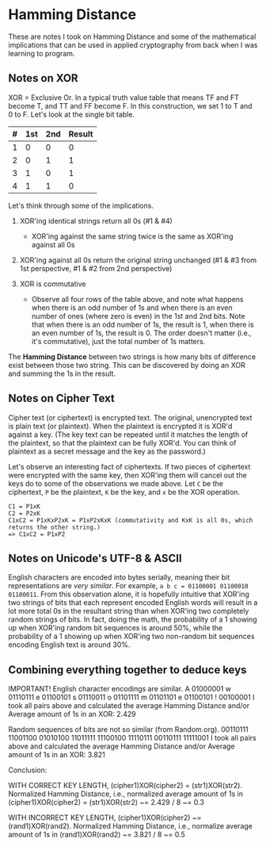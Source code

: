 # Hamming Distance

These are notes I took on Hamming Distance and some of the mathematical implications that can be used in applied cryptography from back when I was learning to program.

## Notes on XOR

XOR = Exclusive Or. In a typical truth value table that means TF and FT become T, and TT and FF become F. In this construction, we set 1 to T and 0 to F. Let's look at the single bit table.

| #   | 1st | 2nd | Result |
| --- | --- | --- | ------ |
| 1   | 0   | 0   | 0      |
| 2   | 0   | 1   | 1      |
| 3   | 1   | 0   | 1      |
| 4   | 1   | 1   | 0      |

Let's think through some of the implications.

1. XOR'ing identical strings return all 0s (#1 & #4)

   - XOR'ing against the same string twice is the same as XOR'ing against all 0s

1. XOR'ing against all 0s return the original string unchanged (#1 & #3 from 1st perspective, #1 & #2 from 2nd perspective)

1. XOR is commutative

   - Observe all four rows of the table above, and note what happens when there is an odd number of 1s and when there is an even number of ones (where zero is even) in the 1st and 2nd bits. Note that when there is an odd number of 1s, the result is 1, when there is an even number of 1s, the result is 0. The order doesn't matter (i.e., it's commutative), just the total number of 1s matters.

The **Hamming Distance** between two strings is how many bits of difference exist between those two string. This can be discovered by doing an XOR and summing the 1s in the result.

## Notes on Cipher Text

Cipher text (or ciphertext) is encrypted text. The original, unencrypted text is plain text (or plaintext). When the plaintext is encrypted it is XOR'd against a key. (The key text can be repeated until it matches the length of the plaintext, so that the plaintext can be fully XOR'd. You can think of plaintext as a secret message and the key as the password.)

Let's observe an interesting fact of ciphertexts. If two pieces of ciphertext were encrypted with the same key, then XOR'ing them will cancel out the keys do to some of the observations we made above. Let `C` be the ciphertext, `P` be the plaintext, `K` be the key, and `x` be the XOR operation.

```
C1 = P1xK
C2 = P2xK
C1xC2 = P1xKxP2xK = P1xP2xKxK (commutativity and KxK is all 0s, which returns the other string.)
=> C1xC2 = P1xP2
```

## Notes on Unicode's UTF-8 & ASCII

English characters are encoded into bytes serially, meaning their bit representations are _very similar_. For example, `a b c = 01100001 01100010 01100011`. From this observation alone, it is hopefully intuitive that XOR'ing two strings of bits that each represent encoded English words will result in a lot more total 0s in the resultant string than when XOR'ing two completely random strings of bits. In fact, doing the math, the probability of a 1 showing up when XOR'ing random bit sequences is around 50%, while the probability of a 1 showing up when XOR'ing two non-random bit sequences encoding English text is around 30%.

## Combining everything together to deduce keys




IMPORTANT!
English character encodings are similar.
A 01000001
w 01110111
e 01100101
s 01110011
o 01101111
m 01101101
e 01100101
! 00100001
I took all pairs above and calculated the average Hamming Distance and/or Average amount of 1s in an XOR:
2.429

Random sequences of bits are not so similar (from Random.org).
00110111
11001100
01010100
11011111
11100100
11110111
00110111
11111001
I took all pairs above and calculated the average Hamming Distance and/or Average amount of 1s in an XOR:
3.821

Conclusion:

WITH CORRECT KEY LENGTH,
(cipher1)XOR(cipher2) = (str1)XOR(str2).
Normalized Hamming Distance, i.e., normalized average amount of 1s in
(cipher1)XOR(cipher2) = (str1)XOR(str2) ~= 2.429 / 8 ~= 0.3

WITH INCORRECT KEY LENGTH,
(cipher1)XOR(cipher2) ~= (rand1)XOR(rand2).
Normalized Hamming Distance, i.e., normalize average amount of 1s in
(rand1)XOR(rand2) ~= 3.821 / 8 ~= 0.5
